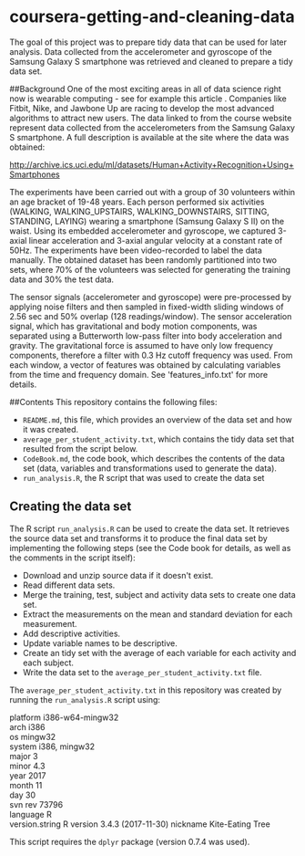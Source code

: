 # coursera-getting-and-cleaning-data

The goal of this project was to prepare tidy data that can be used for later analysis. Data collected from the accelerometer and gyroscope of the Samsung Galaxy S smartphone was retrieved and cleaned to prepare a tidy data set.

##Background
One of the most exciting areas in all of data science right now is wearable computing - see for example this article . Companies like Fitbit, Nike, and Jawbone Up are racing to develop the most advanced algorithms to attract new users. The data linked to from the course website represent data collected from the accelerometers from the Samsung Galaxy S smartphone. A full description is available at the site where the data was obtained:

http://archive.ics.uci.edu/ml/datasets/Human+Activity+Recognition+Using+Smartphones

The experiments have been carried out with a group of 30 volunteers within an age bracket of 19-48 years. Each person performed six activities (WALKING, WALKING_UPSTAIRS, WALKING_DOWNSTAIRS, SITTING, STANDING, LAYING) wearing a smartphone (Samsung Galaxy S II) on the waist. Using its embedded accelerometer and gyroscope, we captured 3-axial linear acceleration and 3-axial angular velocity at a constant rate of 50Hz. The experiments have been video-recorded to label the data manually. The obtained dataset has been randomly partitioned into two sets, where 70% of the volunteers was selected for generating the training data and 30% the test data. 

The sensor signals (accelerometer and gyroscope) were pre-processed by applying noise filters and then sampled in fixed-width sliding windows of 2.56 sec and 50% overlap (128 readings/window). The sensor acceleration signal, which has gravitational and body motion components, was separated using a Butterworth low-pass filter into body acceleration and gravity. The gravitational force is assumed to have only low frequency components, therefore a filter with 0.3 Hz cutoff frequency was used. From each window, a vector of features was obtained by calculating variables from the time and frequency domain. See 'features_info.txt' for more details. 

##Contents
This repository contains the following files:

- `README.md`, this file, which provides an overview of the data set and how it was created.
- `average_per_student_activity.txt`, which contains the tidy data set that resulted from the script below.
- `CodeBook.md`, the code book, which describes the contents of the data set (data, variables and transformations used to generate the data).
- `run_analysis.R`, the R script that was used to create the data set  

## Creating the data set <a name="creating-data-set"></a>

The R script `run_analysis.R` can be used to create the data set. It retrieves the source data set and transforms it to produce the final data set by implementing the following steps (see the Code book for details, as well as the comments in the script itself):

- Download and unzip source data if it doesn't exist.
- Read different data sets.
- Merge the training, test, subject and activity data sets to create one data set.
- Extract the measurements on the mean and standard deviation for each measurement.
- Add descriptive activities.
- Update variable names to be descriptive.
- Create an tidy set with the average of each variable for each activity and each subject.
- Write the data set to the `average_per_student_activity.txt` file.

The `average_per_student_activity.txt` in this repository was created by running the `run_analysis.R` script using:

platform       i386-w64-mingw32            
arch           i386                        
os             mingw32                     
system         i386, mingw32                                                   
major          3                           
minor          4.3                         
year           2017                        
month          11                          
day            30                          
svn rev        73796                       
language       R                           
version.string R version 3.4.3 (2017-11-30)
nickname       Kite-Eating Tree            

This script requires the `dplyr` package (version 0.7.4 was used).
